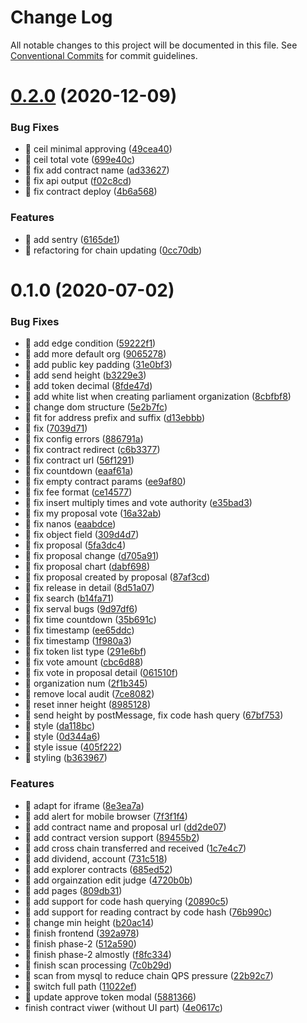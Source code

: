 # Change Log

All notable changes to this project will be documented in this file.
See [Conventional Commits](https://conventionalcommits.org) for commit guidelines.

# [0.2.0](https://github.com/AElfProject/aelf-contract-viewer/compare/v0.1.0...v0.2.0) (2020-12-09)


### Bug Fixes

* 🐛 ceil minimal approving ([49cea40](https://github.com/AElfProject/aelf-contract-viewer/commit/49cea4079b5ec92fd59cd378a76f9a004ba4bbda))
* 🐛 ceil total vote ([699e40c](https://github.com/AElfProject/aelf-contract-viewer/commit/699e40cbe38a70729fef743075abc4fba932ac11))
* 🐛 fix add contract name ([ad33627](https://github.com/AElfProject/aelf-contract-viewer/commit/ad33627e0720ba07b2a44932d8b520a58661a228))
* 🐛 fix api output ([f02c8cd](https://github.com/AElfProject/aelf-contract-viewer/commit/f02c8cdf86b04b15bf87fb30d4658bb8a16555d6))
* 🐛 fix contract deploy ([4b6a568](https://github.com/AElfProject/aelf-contract-viewer/commit/4b6a568aec12e2c6dbb2d8165f07aef3129be415))


### Features

* 🎸 add sentry ([6165de1](https://github.com/AElfProject/aelf-contract-viewer/commit/6165de172bda3991e3bc2f7680add12953f6eea7))
* 🎸 refactoring for chain updating ([0cc70db](https://github.com/AElfProject/aelf-contract-viewer/commit/0cc70dbf606b26bdd7b86a96709ba7a31f81608b))





# 0.1.0 (2020-07-02)


### Bug Fixes

* 🐛 add edge condition ([59222f1](https://github.com/AElfProject/aelf-contract-viewer/commit/59222f1adde630e67f9abc1edc1dea6c3f60b41a))
* 🐛 add more default org ([9065278](https://github.com/AElfProject/aelf-contract-viewer/commit/9065278e892c1530a74c40ef00d838132465b8e8))
* 🐛 add public key padding ([31e0bf3](https://github.com/AElfProject/aelf-contract-viewer/commit/31e0bf3cb11d52a34c8cd5727e284c046da5524d))
* 🐛 add send height ([b3229e3](https://github.com/AElfProject/aelf-contract-viewer/commit/b3229e3feaaa659cb06977b52392dcc6d1528772))
* 🐛 add token decimal ([8fde47d](https://github.com/AElfProject/aelf-contract-viewer/commit/8fde47d4c146ebb5c940570670c195065afdad6e))
* 🐛 add white list when creating parliament organization ([8cbfbf8](https://github.com/AElfProject/aelf-contract-viewer/commit/8cbfbf842ad0581a9c79c4e8a675378953b04c27))
* 🐛 change dom structure ([5e2b7fc](https://github.com/AElfProject/aelf-contract-viewer/commit/5e2b7fc5ffc621e0060c0077fb243e21f0df159d))
* 🐛 fit for address prefix and suffix ([d13ebbb](https://github.com/AElfProject/aelf-contract-viewer/commit/d13ebbb65ecc6bc5f50ac57b4d64c9fb32e17f71))
* 🐛 fix ([7039d71](https://github.com/AElfProject/aelf-contract-viewer/commit/7039d717d78eac268bfdd12ed16abc366836a24c))
* 🐛 fix config errors ([886791a](https://github.com/AElfProject/aelf-contract-viewer/commit/886791aec9e5003e13db028f6b5be35e2dd6746b))
* 🐛 fix contract redirect ([c6b3377](https://github.com/AElfProject/aelf-contract-viewer/commit/c6b3377ae750502a461c0cb2ca4765756db16019))
* 🐛 fix contract url ([56f1291](https://github.com/AElfProject/aelf-contract-viewer/commit/56f12913e3830e85a293aaec18dc50f63894f8a9))
* 🐛 fix countdown ([eaaf61a](https://github.com/AElfProject/aelf-contract-viewer/commit/eaaf61aaf4816cda91fbd5f9c9606617cd4f0b64))
* 🐛 fix empty contract params ([ee9af80](https://github.com/AElfProject/aelf-contract-viewer/commit/ee9af8023da5502bf632dea7121d74344d43c1be))
* 🐛 fix fee format ([ce14577](https://github.com/AElfProject/aelf-contract-viewer/commit/ce14577520fefaf7d0a9704e40557423d828c735))
* 🐛 fix insert multiply times and vote authority ([e35bad3](https://github.com/AElfProject/aelf-contract-viewer/commit/e35bad3995db580afa4509f2c60e892cc214141c))
* 🐛 fix my proposal vote ([16a32ab](https://github.com/AElfProject/aelf-contract-viewer/commit/16a32ab8d5392e5e36cc1d4a23b94dc09ad0467b))
* 🐛 fix nanos ([eaabdce](https://github.com/AElfProject/aelf-contract-viewer/commit/eaabdced330ae0ed42849fd0df443a5a336af880))
* 🐛 fix object field ([309d4d7](https://github.com/AElfProject/aelf-contract-viewer/commit/309d4d7aa35ec042b6f17b35ec1742995555187a))
* 🐛 fix proposal ([5fa3dc4](https://github.com/AElfProject/aelf-contract-viewer/commit/5fa3dc4801b5e0afefb87b89d14343dcb00b85fd))
* 🐛 fix proposal change ([d705a91](https://github.com/AElfProject/aelf-contract-viewer/commit/d705a914ce9bbedfc1b50b91f6cd4f93d7e132b2))
* 🐛 fix proposal chart ([dabf698](https://github.com/AElfProject/aelf-contract-viewer/commit/dabf6981ea746db597f4f460000a3db2dde8c83a))
* 🐛 fix proposal created by proposal ([87af3cd](https://github.com/AElfProject/aelf-contract-viewer/commit/87af3cd5c22252bc06fc45c87514c834b130624e))
* 🐛 fix release in detail ([8d51a07](https://github.com/AElfProject/aelf-contract-viewer/commit/8d51a07a2ab662f9b6030d54e5e5581fe9832002))
* 🐛 fix search ([b14fa71](https://github.com/AElfProject/aelf-contract-viewer/commit/b14fa719fed41d5b063504acf2b2a71d803322b7))
* 🐛 fix serval bugs ([9d97df6](https://github.com/AElfProject/aelf-contract-viewer/commit/9d97df63f26abad735a74ab7628b6a87f6f8b658))
* 🐛 fix time countdown ([35b691c](https://github.com/AElfProject/aelf-contract-viewer/commit/35b691c11c43546665bf79295112612717ae6acc))
* 🐛 fix timestamp ([ee65ddc](https://github.com/AElfProject/aelf-contract-viewer/commit/ee65ddcaf9a511afafd2dca0b62fdf871f2e1bbd))
* 🐛 fix timestamp ([1f980a3](https://github.com/AElfProject/aelf-contract-viewer/commit/1f980a35a39f716cbcdf3ff782f85f16f58de67b))
* 🐛 fix token list type ([291e6bf](https://github.com/AElfProject/aelf-contract-viewer/commit/291e6bf3aaaa174a8c7c46928a940449a3cc7145))
* 🐛 fix vote amount ([cbc6d88](https://github.com/AElfProject/aelf-contract-viewer/commit/cbc6d88752ef5cc9a82f22c98c6cba00187d5f55))
* 🐛 fix vote in proposal detail ([061510f](https://github.com/AElfProject/aelf-contract-viewer/commit/061510fbc9c1470c69958f9dcfa3a8b009591867))
* 🐛 organization num ([2f1b345](https://github.com/AElfProject/aelf-contract-viewer/commit/2f1b3453378a4cba2d81e4390eb2eedf2ec83040))
* 🐛 remove local audit ([7ce8082](https://github.com/AElfProject/aelf-contract-viewer/commit/7ce80825b8d00d77a854ea9054abfed35e80445e))
* 🐛 reset inner height ([8985128](https://github.com/AElfProject/aelf-contract-viewer/commit/89851282964a1df39e37e80058b86d32c5ae902f))
* 🐛 send height by postMessage, fix code hash query ([67bf753](https://github.com/AElfProject/aelf-contract-viewer/commit/67bf753a1b96424fc88da58b12c2ce5a44fb9a9f))
* 🐛 style ([da118bc](https://github.com/AElfProject/aelf-contract-viewer/commit/da118bc66229fe37001cc7cf4cdff74380570b4b))
* 🐛 style ([0d344a6](https://github.com/AElfProject/aelf-contract-viewer/commit/0d344a665dccdc81ee15ad8e0786f3469f14922d))
* 🐛 style issue ([405f222](https://github.com/AElfProject/aelf-contract-viewer/commit/405f222ac4d6eb011c12de92f6e208ec0c2186c9))
* 🐛 styling ([b363967](https://github.com/AElfProject/aelf-contract-viewer/commit/b3639672eb81304661decf31876eccbbe0e55c03))


### Features

* 🎸 adapt for iframe ([8e3ea7a](https://github.com/AElfProject/aelf-contract-viewer/commit/8e3ea7a3ff017ab80d08d9f23925cd43aca4d2ad))
* 🎸 add alert for mobile browser ([7f3f1f4](https://github.com/AElfProject/aelf-contract-viewer/commit/7f3f1f4d7d90aa5181e8cc3b7b629aa52df138c9))
* 🎸 add contract name and proposal url ([dd2de07](https://github.com/AElfProject/aelf-contract-viewer/commit/dd2de07454d79dec2ed33c180d3877091a0efba5))
* 🎸 add contract version support ([89455b2](https://github.com/AElfProject/aelf-contract-viewer/commit/89455b25b11e364b50f0164042bdd3ef18f0b7fb))
* 🎸 add cross chain transferred and received ([1c7e4c7](https://github.com/AElfProject/aelf-contract-viewer/commit/1c7e4c7ff7afa1e4bf42d2dee3d7da9035a4f04f))
* 🎸 add dividend, account ([731c518](https://github.com/AElfProject/aelf-contract-viewer/commit/731c518adae799e08fef921e7187ee91260d2de6))
* 🎸 add explorer contracts ([685ed52](https://github.com/AElfProject/aelf-contract-viewer/commit/685ed524778d0015013134092cf18d4cf200cd14))
* 🎸 add orgainzation edit judge ([4720b0b](https://github.com/AElfProject/aelf-contract-viewer/commit/4720b0b1137913c55ab5739f37c24600f8592eee))
* 🎸 add pages ([809db31](https://github.com/AElfProject/aelf-contract-viewer/commit/809db314fdd40226c5c723aba55b752d16243b3b))
* 🎸 add support for code hash querying ([20890c5](https://github.com/AElfProject/aelf-contract-viewer/commit/20890c5e2b9c042d768a1e55fda189c243430424))
* 🎸 add support for reading contract by code hash ([76b990c](https://github.com/AElfProject/aelf-contract-viewer/commit/76b990c7db3eed3dedae27b2cb34cba84e8bbd8d))
* 🎸 change min height ([b20ac14](https://github.com/AElfProject/aelf-contract-viewer/commit/b20ac14f47f06610da8d806088670f2b67c43d5e))
* 🎸 finish frontend ([392a978](https://github.com/AElfProject/aelf-contract-viewer/commit/392a9789ce862f6456187c5e3f30d410d709b963))
* 🎸 finish phase-2 ([512a590](https://github.com/AElfProject/aelf-contract-viewer/commit/512a59061cf5b0c47e3c7ef954284674250be75d))
* 🎸 finish phase-2 almostly ([f8fc334](https://github.com/AElfProject/aelf-contract-viewer/commit/f8fc334a1787d85d5486c423aa69c3ff43a54513))
* 🎸 finish scan processing ([7c0b29d](https://github.com/AElfProject/aelf-contract-viewer/commit/7c0b29d237abbd2d1b29404bd38e63de13dabaf4))
* 🎸 scan from mysql to reduce chain QPS pressure ([22b92c7](https://github.com/AElfProject/aelf-contract-viewer/commit/22b92c77256edcfc85a9c1f9c2d31bd3a012e475))
* 🎸 switch full path ([11022ef](https://github.com/AElfProject/aelf-contract-viewer/commit/11022efa4d004017c07feb5c6925ecc01040f45e))
* 🎸 update approve token modal ([5881366](https://github.com/AElfProject/aelf-contract-viewer/commit/588136696f1e460b1952f10a783303359f7084ed))
* finish contract viwer (without UI part) ([4e0617c](https://github.com/AElfProject/aelf-contract-viewer/commit/4e0617cb65886dd070f40e33b3c33211589eae89))
